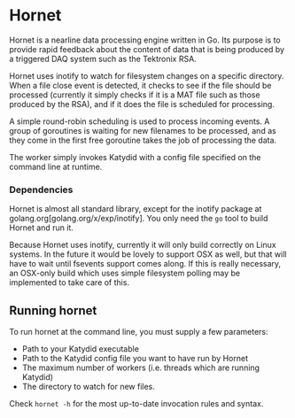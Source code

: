 # Hornet

Hornet is a nearline data processing engine written in Go.  Its purpose
is to provide rapid feedback about the content of data that is being produced
by a triggered DAQ system such as the Tektronix RSA.  

Hornet uses inotify to watch for filesystem changes on a specific directory.
When a file close event is detected, it checks to see if the file should be
processed (currently it simply checks if it is a MAT file such as those produced
by the RSA), and if it does the file is scheduled for processing.  

A simple round-robin scheduling is used to process incoming events.  A group of
goroutines is waiting for new filenames to be processed, and as they come in the
first free goroutine takes the job of processing the data.  

The worker simply invokes Katydid with a config file specified on the command
line at runtime.  

### Dependencies
Hornet is almost all standard library, except for the inotify package at 
golang.org[golang.org/x/exp/inotify].  You only need the ```go``` tool to build
Hornet and run it.  

Because Hornet uses inotify, currently it will only build correctly on Linux
systems.  In the future it would be lovely to support OSX as well, but that will
have to wait until fsevents support comes along.  If this is really necessary,
an OSX-only build which uses simple filesystem polling may be implemented to take
care of this.

## Running hornet
To run hornet at the command line, you must supply a few parameters:
* Path to your Katydid executable
* Path to the Katydid config file you want to have run by Hornet
* The maximum number of workers (i.e. threads which are running Katydid)
* The directory to watch for new files.

Check ```hornet -h``` for the most up-to-date invocation rules and syntax.
